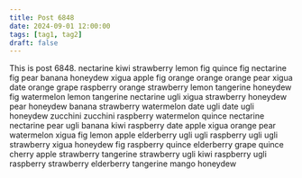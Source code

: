 ```yaml
---
title: Post 6848
date: 2024-09-01 12:00:00
tags: [tag1, tag2]
draft: false
---
```

This is post 6848.
nectarine
kiwi
strawberry
lemon
fig
quince
fig
nectarine
fig
pear
banana
honeydew
xigua
apple
fig
orange
orange
orange
pear
xigua
date
orange
grape
raspberry
orange
strawberry
lemon
tangerine
honeydew
fig
watermelon
lemon
tangerine
nectarine
ugli
xigua
strawberry
honeydew
pear
honeydew
banana
strawberry
watermelon
date
ugli
date
ugli
honeydew
zucchini
zucchini
raspberry
watermelon
quince
nectarine
nectarine
pear
ugli
banana
kiwi
raspberry
date
apple
xigua
orange
pear
watermelon
xigua
fig
lemon
apple
elderberry
ugli
ugli
raspberry
ugli
ugli
strawberry
xigua
honeydew
fig
raspberry
quince
elderberry
grape
quince
cherry
apple
strawberry
tangerine
strawberry
ugli
kiwi
raspberry
ugli
raspberry
strawberry
elderberry
tangerine
mango
honeydew

